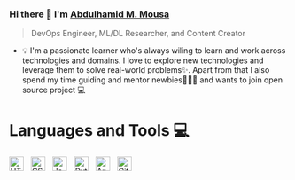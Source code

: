 ### Hi there 👋 I'm [Abdulhamid M. Mousa](https://www.linkedin.com/in/abdulhamid-m-mousa-833a49204/)
> DevOps Engineer, ML/DL Researcher, and Content Creator

- 💡 I'm a passionate learner who's always wiling to learn and work across technologies and domains. I love to explore new technologies and leverage them to solve real-world problems✨. Apart from that I also spend my time guiding and mentor newbies👨🏽‍💻 and wants to join open source project 💻

# Languages and Tools 💻  
<img align="left" alt="HTML5" width="26px" src="https://cdn.jsdelivr.net/gh/devicons/devicon/icons/html5/html5-original.svg" style="padding-right:10px;" />
<img align="left" alt="CSS3" width="26px" src="https://cdn.jsdelivr.net/gh/devicons/devicon/icons/css3/css3-original.svg" style="padding-right:10px;" />
<img align="left" alt="JavaScript" width="26px" src="https://cdn.jsdelivr.net/gh/devicons/devicon/icons/javascript/javascript-original.svg" style="padding-right:10px;" />
<img align="left" alt="Python" width="26px" src="https://upload.wikimedia.org/wikipedia/commons/thumb/c/c3/Python-logo-notext.svg/1200px-Python-logo-notext.svg.png" style="padding-right:10px;" />
<img align="left" alt="Ansible" width="26px" src="https://github.com/Abdulhamid97Mousa/Abdulhamid97Mousa/blob/main/imgs/2022-11-18_9-04-47.png?raw=true" style="padding-right:10px;" />
<img align="left" alt="Git" width="26px" src="https://cdn.jsdelivr.net/gh/devicons/devicon/icons/git/git-original.svg" style="padding-right:10px;" />
<br>


<!--START_SECTION:badges-->
<!--END_SECTION:badges-->
